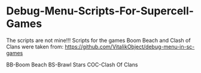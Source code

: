 # Debug-Menu-Scripts-For-Supercell-Games
The scripts are not mine!!! 
Scripts for the games Boom Beach and Clash of Clans were taken from:
https://github.com/VitalikObject/debug-menu-in-sc-games

BB-Boom Beach
BS-Brawl Stars
COC-Clash Of Clans
